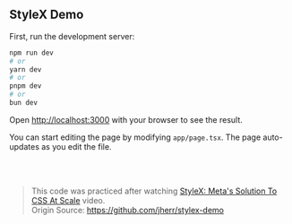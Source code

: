 ## StyleX Demo

First, run the development server:

```bash
npm run dev
# or
yarn dev
# or
pnpm dev
# or
bun dev
```

Open [http://localhost:3000](http://localhost:3000) with your browser to see the result.

You can start editing the page by modifying `app/page.tsx`. The page auto-updates as you edit the file.

<br/><br/>

> This code was practiced after watching [StyleX: Meta's Solution To CSS At Scale](https://www.youtube.com/watch?v=6ZDiGtg1jN4) video. <br/>
> Origin Source: https://github.com/jherr/stylex-demo
